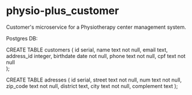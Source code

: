 # physio-plus_customer
Customer's microservice for a Physiotherapy center management system.

Postgres DB:

CREATE TABLE customers (
    id serial, 
    name text not null,
    email text,
    address_id integer,
    birthdate date not null,
    phone text not null,
    cpf text not null    
    );
    
CREATE TABLE adresses (
    id serial, 
    street text not null,
    num text not null,
    zip_code text not null,
    district text,
    city text not null,
    complement text
    );
    
